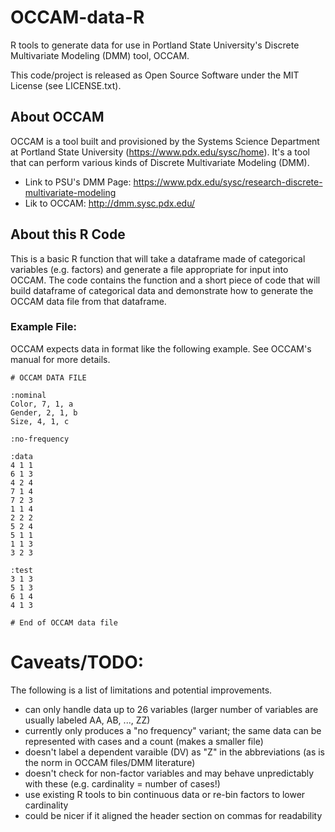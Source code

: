 # OCCAM-data-R
R tools to generate data for use in Portland State University's Discrete Multivariate Modeling (DMM) tool, OCCAM.

This code/project is released as Open Source Software under the MIT License (see LICENSE.txt).

## About OCCAM

OCCAM is a tool built and provisioned by the Systems Science Department at Portland State University (https://www.pdx.edu/sysc/home).  It's a tool that can perform various kinds of Discrete Multivariate Modeling (DMM).

* Link to PSU's DMM Page: https://www.pdx.edu/sysc/research-discrete-multivariate-modeling
* Lik to OCCAM: http://dmm.sysc.pdx.edu/

## About this R Code

This is a basic R function that will take a dataframe made of categorical variables (e.g. factors) and generate a file appropriate for input into OCCAM.  The code contains the function and a short piece of code that will build dataframe of categorical data and demonstrate how to generate the OCCAM data file from that dataframe.

### Example File:

OCCAM expects data in format like the following example.  See OCCAM's manual for more details.

    # OCCAM DATA FILE
    
    :nominal
    Color, 7, 1, a
    Gender, 2, 1, b
    Size, 4, 1, c
    
    :no-frequency
    
    :data
    4 1 1
    6 1 3
    4 2 4
    7 1 4
    7 2 3
    1 1 4
    2 2 2
    5 2 4
    5 1 1
    1 1 3
    3 2 3
    
    :test
    3 1 3
    5 1 3
    6 1 4
    4 1 3
    
    # End of OCCAM data file

# Caveats/TODO:

The following is a list of limitations and potential improvements.

* can only handle data up to 26 variables (larger number of variables are usually labeled AA, AB, ..., ZZ)
* currently only produces a "no frequency" variant; the same data can be represented with cases and a count (makes a smaller file)
* doesn't label a dependent varaible (DV) as "Z" in the abbreviations (as is the norm in OCCAM files/DMM literature)
* doesn't check for non-factor variables and may behave unpredictably with these (e.g. cardinality = number of cases!)
* use existing R tools to bin continuous data or re-bin factors to lower cardinality
* could be nicer if it aligned the header section on commas for readability

